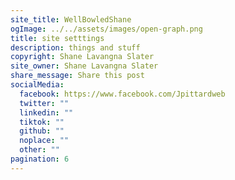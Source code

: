 ```yaml
---
site_title: WellBowledShane
ogImage: ../../assets/images/open-graph.png
title: site setttings
description: things and stuff
copyright: Shane Lavangna Slater
site_owner: Shane Lavangna Slater
share_message: Share this post
socialMedia:
  facebook: https://www.facebook.com/Jpittardweb
  twitter: ""
  linkedin: ""
  tiktok: ""
  github: ""
  noplace: ""
  other: ""
pagination: 6
---
```


